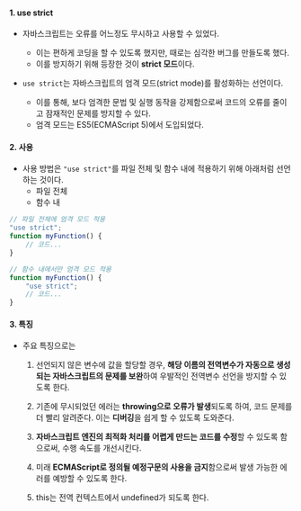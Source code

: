 
#### 1. use strict

- 자바스크립트는 오류를 어느정도 무시하고 사용할 수 있었다.
	- 이는 편하게 코딩을 할 수 있도록 했지만, 때로는 심각한 버그를 만들도록 했다.
    - 이를 방지하기 위해 등장한 것이 **strict 모드**이다.

- `use strict`는 자바스크립트의 엄격 모드(strict mode)를 활성화하는 선언이다.
	- 이를 통해, 보다 엄격한 문법 및 실행 동작을 강제함으로써 코드의 오류를 줄이고 잠재적인 문제를 방지할 수 있다.
	- 엄격 모드는 ES5(ECMAScript 5)에서 도입되었다.

#### 2. 사용

- 사용 방법은 `"use strict"`를 파일 전체 및 함수 내에 적용하기 위해 아래처럼 선언하는 것이다.
	- 파일 전체
	- 함수 내
```ts
// 파일 전체에 엄격 모드 적용
"use strict";
function myFunction() {
    // 코드...
}

// 함수 내에서만 엄격 모드 적용
function myFunction() {
    "use strict";
    // 코드...
}
```

#### 3. 특징
- 주요 특징으로는
    1. 선언되지 않은 변수에 값을 할당할 경우, **해당 이름의 전역변수가 자동으로 생성되는 자바스크립트의 문제를 보완**하여 우발적인 전역변수 선언을 방지할 수 있도록 한다.

    2. 기존에 무시되었던 에러는 **throwing으로 오류가 발생**되도록 하여, 코드 문제를 더 빨리 알려준다. 이는 **디버깅**을 쉽게 할 수 있도록 도와준다.

    3. **자바스크립트 엔진의 최적화 처리를 어렵게 만드는 코드를 수정**할 수 있도록 함으로써, 수행 속도를 개선시킨다. 
    4. 미래 **ECMAScript로 정의될 예정구문의 사용을 금지**함으로써 발생 가능한 에러를 예방할 수 있도록 한다.
    5. this는 전역 컨텍스트에서 undefined가 되도록 한다.